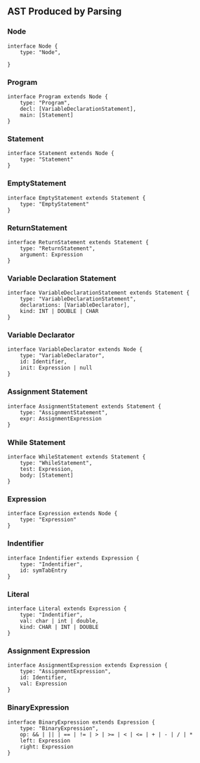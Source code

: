 ## AST Produced by Parsing

### Node

```
interface Node {
    type: "Node",

}
```

### Program

```
interface Program extends Node {
    type: "Program",
    decl: [VariableDeclarationStatement],
    main: [Statement]
}

```

### Statement

```
interface Statement extends Node {
    type: "Statement"
}
```

### EmptyStatement

```
interface EmptyStatement extends Statement {
    type: "EmptyStatement"
}
```

### ReturnStatement

```
interface ReturnStatement extends Statement {
    type: "ReturnStatement",
    argument: Expression
}
```

### Variable Declaration Statement

```
interface VariableDeclarationStatement extends Statement {
    type: "VariableDeclarationStatement",
    declarations: [VariableDeclarator],
    kind: INT | DOUBLE | CHAR
}
```

### Variable Declarator

```
interface VariableDeclarator extends Node {
    type: "VariableDeclarator",
    id: Identifier,
    init: Expression | null
}
```

### Assignment Statement

```
interface AssignmentStatement extends Statement {
    type: "AssignmentStatement",
    expr: AssignmentExpression
}
```

### While Statement

```
interface WhileStatement extends Statement {
    type: "WhileStatement",
    test: Expression,
    body: [Statement]
}
```

### Expression

```
interface Expression extends Node {
    type: "Expression"
}
```

### Indentifier

```
interface Indentifier extends Expression {
    type: "Indentifier",
    id: symTabEntry
}
```

### Literal

```
interface Literal extends Expression {
    type: "Indentifier",
    val: char | int | double,
    kind: CHAR | INT | DOUBLE
}
```

### Assignment Expression

```
interface AssignmentExpression extends Expression {
    type: "AssignmentExpression",
    id: Identifier,
    val: Expression
}
```

### BinaryExpression

```
interface BinaryExpression extends Expression {
    type: "BinaryExpression",
    op: && | || | == | != | > | >= | < | <= | + | - | / | *
    left: Expression
    right: Expression
}
```

